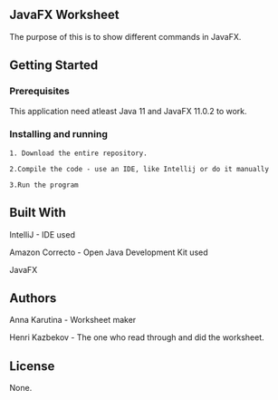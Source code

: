 ## **JavaFX Worksheet**

The purpose of this is to show different commands in JavaFX.

## Getting Started

### **Prerequisites**

This application need atleast Java 11 and JavaFX 11.0.2 to work.

### Installing and running

    1. Download the entire repository.

    2.Compile the code - use an IDE, like Intellij or do it manually

    3.Run the program
   

## **Built With**

IntelliJ - IDE used

Amazon Correcto - Open Java Development Kit used

JavaFX

## **Authors**

Anna Karutina - Worksheet maker

Henri Kazbekov - The one who read through and did the worksheet.

## License

None.
